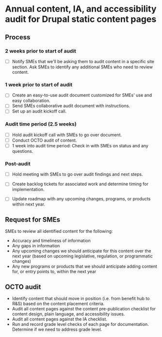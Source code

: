# Annual content, IA, and accessibility audit for Drupal static content pages

## Process

### 2 weeks prior to start of audit
- [ ] Notify SMEs that we'll be asking them to audit content in a specific site section. Ask SMEs to identify any additional SMEs who need to review content.

### 1 week prior to start of audit
- [ ] Create an easy-to-use audit document customized for SMEs' use and easy collaboration.
- [ ] Send SMEs collaborative audit document with instructions.
- [ ] Set up an audit kickoff call.

### Audit time period (2.5 weeks)
- [ ] Hold audit kickoff call with SMEs to go over document.
- [ ] Conduct OCTO audit of content.
- [ ] 1 week into audit time period: Check in with SMEs on status and any questions.

### Post-audit
- [ ] Hold meeting with SMEs to go over audit findings and next steps.
- [ ] Create backlog tickets for associated work and determine timing for implementation.
- [ ] Update roadmap with any upcoming changes, programs, or products within next year.


## Request for SMEs

SMEs to review all identified content for the following:
- Accuracy and timeliness of information
- Any gaps in information
- Any upcoming changes we should anticipate for this content over the next year (based on upcoming legislative, regulation, or programmatic changes)
- Any new programs or products that we should anticipate adding content for, or entry points to, within the next year

## OCTO audit

- Identify content that should move in position (i.e. from benefit hub to R&S) based on the content placement criteria. 
- Audit all content pages against the content pre-publication checklist for content design, plain language, and accessibility issues.
- Audit all content pages against the IA checklist. 
- Run and record grade level checks of each page for documentation. Determine if we need to address grade level.
